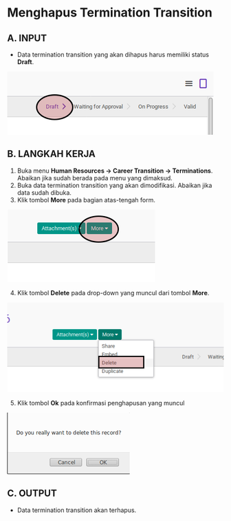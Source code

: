 # Menghapus Termination Transition

## A. INPUT

* Data termination transition yang akan dihapus harus memiliki status **Draft**.

![](../../img/termination-transition/status-draft.png)

## B. LANGKAH KERJA

1. Buka menu **Human Resources -> Career Transition -> Terminations**. Abaikan jika sudah berada pada menu yang dimaksud.
2. Buka data termination transition yang akan dimodifikasi. Abaikan jika data sudah dibuka.
3. Klik tombol **More** pada bagian atas-tengah form.

![](../../img/termination-transition/tombol-more.png)

4. Klik tombol **Delete** pada drop-down yang muncul dari tombol **More**.

![](../../img/termination-transition/tombol-delete-form.png)

5. Klik tombol **Ok** pada konfirmasi penghapusan yang muncul

![](../../img/termination-transition/tombol-ok-hapus.png)

## C. OUTPUT

* Data termination transition akan terhapus.

